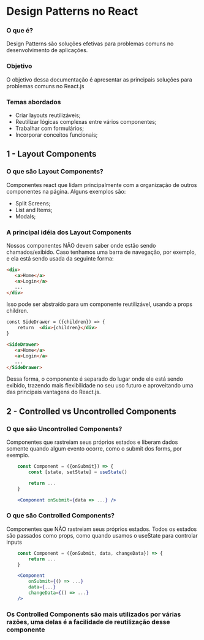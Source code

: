 # Design Patterns no React
### O que é?
Design Patterns são soluções efetivas para problemas comuns no desenvolvimento de aplicações.

### Objetivo
O objetivo dessa documentação é apresentar as principais soluções para problemas comuns no React.js

### Temas abordados
- Criar layouts reutilizáveis;
- Reutilizar lógicas complexas entre vários componentes;
- Trabalhar com formulários;
- Incorporar conceitos funcionais;

## 1 - Layout Components

### O que são Layout Components?
Componentes react que lidam principalmente com a organização de outros componentes na página.
Alguns exemplos são: 
- Split Screens;
- List and Items;
- Modals;

### A principal idéia dos Layout Components
Nossos componentes NÂO devem saber onde estão sendo chamados/exibido.
Caso tenhamos uma barra de navegação, por exemplo, e ela está sendo usada da seguinte forma:
 ```html
 <div>
    <a>Home</a>
    <a>Login</a>
    ...
 </div>
```
Isso pode ser abstraído para um componente reutilizável, usando a props children.
 ```html
 const SideDrawer = ({children}) => {
     return  <div>{children}</div>
 }
 
<SideDrawer>
    <a>Home</a>
    <a>Login</a>
    ...
</SideDrawer>
```
Dessa forma, o componente é separado do lugar onde ele está sendo exibido, trazendo mais flexibilidade no seu uso futuro e aproveitando uma das principais vantagens do React.js.

## 2 - Controlled vs Uncontrolled Components

### O que são Uncontrolled Components?
Componentes que rastreiam seus próprios estados e liberam dados somente quando algum evento ocorre, como o submit dos forms, por exemplo.

```jsx
    const Component = ({onSubmit}) => {
        const [state, setState] = useState()

        return ...
    }

    <Component onSubmit={data => ...} />
```

### O que são Controlled Components?
Componentes que NÃO rastreiam seus próprios estados. Todos os estados são passados como props, como quando usamos o useState para controlar inputs

```jsx
    const Component = ({onSubmit, data, changeData}) => {
        return ...
    }

    <Component 
        onSubmit={() => ...} 
        data={...} 
        changeData={() => ...} 
    />
```

### Os Controlled Components são mais utilizados por várias razões, uma delas é a facilidade de reutilização desse componente

